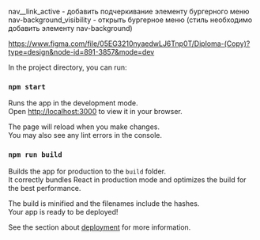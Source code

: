 nav__link_active - добавить подчеркивание элементу бургерного меню \
nav-background_visibility - открыть бургерное меню (стиль необходимо добавить элементу nav-background)

https://www.figma.com/file/05EG3210nyaedwLJ6Tnp0T/Diploma-(Copy)?type=design&node-id=891-3857&mode=dev

In the project directory, you can run:

### `npm start`

Runs the app in the development mode.\
Open [http://localhost:3000](http://localhost:3000) to view it in your browser.

The page will reload when you make changes.\
You may also see any lint errors in the console.

### `npm run build`

Builds the app for production to the `build` folder.\
It correctly bundles React in production mode and optimizes the build for the best performance.

The build is minified and the filenames include the hashes.\
Your app is ready to be deployed!

See the section about [deployment](https://facebook.github.io/create-react-app/docs/deployment) for more information.

